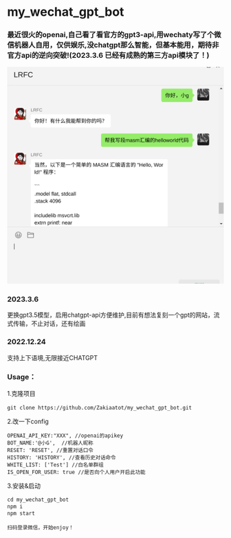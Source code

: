 # my_wechat_gpt_bot
### 最近很火的openai,自己看了看官方的gpt3-api,用wechaty写了个微信机器人自用，仅供娱乐,没chatgpt那么智能，但基本能用，期待非官方api的逆向突破!(2023.3.6 已经有成熟的第三方api模块了！)

![截图](./screenshot/screenshot.png)
### 2023.3.6
更换gpt3.5模型，启用chatgpt-api方便维护,目前有想法复刻一个gpt的网站，流式传输，不止对话，还有绘画



### 2022.12.24
支持上下语境,无限接近CHATGPT

### Usage：
1.克隆项目

```git clone https://github.com/Zakiaatot/my_wechat_gpt_bot.git ```

2.改一下config

``` 
OPENAI_API_KEY:"XXX", //openai的apikey
BOT_NAME:'@小G',  //机器人昵称
RESET: 'RESET', //重置对话口令
HISTORY: 'HISTORY', //查看历史对话命令
WHITE_LIST: ['Test'] //白名单群组
IS_OPEN_FOR_USER: true //是否向个人用户开启此功能
```

3.安装&启动
``` 
cd my_wechat_gpt_bot
npm i
npm start

扫码登录微信，开始enjoy！
```